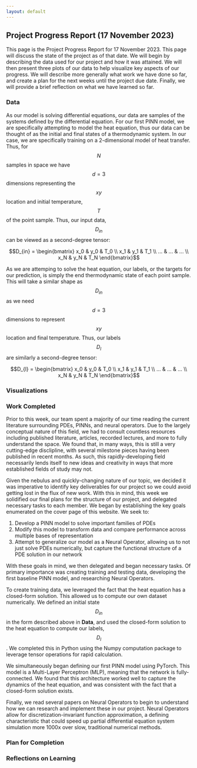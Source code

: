 ```yaml
---
layout: default
---
```


## Project Progress Report (17 November 2023)

This page is the Project Progress Report for 17 November 2023. This page will discuss the state of the project as of that date. We will begin by describing the data used for our project and how it was attained. We will then present three plots of our data to help visualize key aspects of our progress. We will describe more generally what work we have done so far, and create a plan for the next weeks until the project due date. Finally, we will provide a brief reflection on what we have learned so far.  

### Data
As our model is solving differential equations, our data are samples of the systems defined by the differential equation. For our first PINN model, we are specifically attempting to model the heat equation, thus our data can be thought of as the initial and final states of a thermodynamic system. In our case, we are specifically training on a 2-dimensional model of heat transfer. Thus, for $$N$$ samples in space we have $$d=3$$ dimensions representing the $$xy$$ location and initial temperature, $$T$$ of the point sample. Thus, our input data, $$D_{in}$$ can be viewed as a second-degree tensor:

$$D_{in} = \begin{bmatrix} x_0 & y_0 & T_0 \\
                        x_1 & y_1 & T_1 \\
                        ... & ... & ... \\
                        x_N & y_N & T_N \end{bmatrix}$$

As we are attemping to solve the heat equation, our labels, or the targets for our prediction, is simply the end thermodynamic state of each point sample. This will take a similar shape as $$D_{in}$$ as we need $$d=3$$ dimensions to represent $$xy$$ location and final temperature. Thus, our labels $$D_{l}$$ are similarly a second-degree tensor:

$$D_{l} = \begin{bmatrix} x_0 & y_0 & T_0 \\
                        x_1 & y_1 & T_1 \\
                        ... & ... & ... \\
                        x_N & y_N & T_N \end{bmatrix}$$

### Visualizations

### Work Completed
Prior to this week, our team spent a majority of our time reading the current literature surrounding PDEs, PINNs, and neural operators. Due to the largely conceptual nature of this field, we had to consult countless resources including published literature, articles, recorded lectures, and more to fully understand the space. We found that, in many ways, this is still a very cutting-edge disclipline, with several milestone pieces having been published in recent months. As such, this rapidly-developing field necessarily lends itself to new ideas and creativity in ways that more established fields of study may not.   

Given the nebulus and quickly-changing nature of our topic, we decided it was imperative to identify key deliverables for our project so we could avoid getting lost in the flux of new work. With this in mind, this week we solidified our final plans for the structure of our project, and delegated necessary tasks to each member. We began by establishing the key goals enumerated on the cover page of this website. We seek to:

1. Develop a PINN model to solve important families of PDEs
2. Modify this model to transform data and compare performance across multiple bases of representation
3. Attempt to generalize our model as a Neural Operator, allowing us to not just solve PDEs numerically, but capture the functional structure of a PDE solution in our network

With these goals in mind, we then delegated and began necessary tasks. Of primary importance was creating training and testing data, developing the first baseline PINN model, and researching Neural Operators. 

To create training data, we leveraged the fact that the heat equation has a closed-form solution. This allowed us to compute our own dataset numerically. We defined an initial state $$D_{in}$$ in the form described above in **Data**, and used the closed-form solution to the heat equation to compute our labels, $$D_l$$. We completed this in Python using the Numpy computation package to leverage tensor operations for rapid calculation. 

We simultaneously began defining our first PINN model using PyTorch. This model is a Multi-Layer Perceptron (MLP), meaning that the network is fully-connected. We found that this architecture worked well to capture the dynamics of the heat equation, and was consistent with the fact that a closed-form solution exists. 

Finally, we read several papers on Neural Operators to begin to understand how we can research and implement these in our project. Neural Operators allow for discretization-invariant function approximation, a defining characteristic that could speed up partial differential equation system simulation more 1000x over slow, traditional numerical methods. 

### Plan for Completion

### Reflections on Learning
